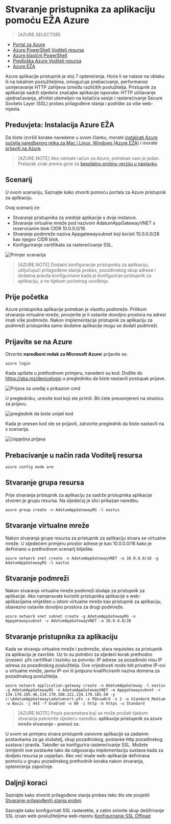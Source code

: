 <properties
   pageTitle="Stvaranje pristupnika za aplikaciju pomoću EŽA Azure u upravitelju resursa | Microsoft Azure"
   description="Saznajte kako stvoriti pristupnik za aplikaciju pomoću EŽA Azure u upravitelju resursa"
   services="application-gateway"
   documentationCenter="na"
   authors="georgewallace"
   manager="carmonm"
   editor=""
   tags="azure-resource-manager"
/>
<tags  
   ms.service="application-gateway"
   ms.devlang="na"
   ms.topic="article"
   ms.tgt_pltfrm="na"
   ms.workload="infrastructure-services"
   ms.date="10/25/2016"
   ms.author="gwallace" />

# <a name="create-an-application-gateway-by-using-the-azure-cli"></a>Stvaranje pristupnika za aplikaciju pomoću EŽA Azure

> [AZURE.SELECTOR]
- [Portal za Azure](application-gateway-create-gateway-portal.md)
- [Azure PowerShell Voditelj resursa](application-gateway-create-gateway-arm.md)
- [Azure klasični PowerShell](application-gateway-create-gateway.md)
- [Predloška Azure Voditelj resursa](application-gateway-create-gateway-arm-template.md)
- [Azure EŽA](application-gateway-create-gateway-cli.md)

Azure aplikacije pristupnik je sloj 7 opterećenja. Hoće li se nalaze na oblaku ili na lokalnim poslužiteljima, omogućuje prebacivanje, performanse usmjeravanje HTTP zahtjeva između različitih poslužitelja. Pristupnik za aplikacije sadrži sljedeće značajke aplikacije isporuke: HTTP učitavanje ujednačavanja, afinitet utemeljen na kolačića sesije i rasterećivanje Secure Sockets Layer (SSL) probes prilagođene stanja i podrške za više web-mjesta.

## <a name="prerequisite-install-the-azure-cli"></a>Preduvjeta: Instalacija Azure EŽA

Da biste izvršili korake navedene u ovom članku, morate [instalirati Azure sučelja naredbenog retka za Mac i Linux, Windows (Azure EŽA)](../xplat-cli-install.md) i morate [prijaviti na Azure](../xplat-cli-connect.md). 

> [AZURE.NOTE] Ako nemate račun za Azure, potreban vam je jedan. Prelazak znak prema gore za [besplatnu probnu verziju u nastavku](../active-directory/sign-up-organization.md).

## <a name="scenario"></a>Scenarij

U ovom scenariju, Saznajte kako stvoriti pomoću portala za Azure pristupnik za aplikaciju.

Ovaj scenarij će:

- Stvaranje pristupnika za srednje aplikacije s dvije instance.
- Stvaranje virtualne mreže pod nazivom AdatumAppGatewayVNET s rezerviranim blok CIDR 10.0.0.0/16.
- Stvaranje podmreže naziva Appgatewaysubnet koji koristi 10.0.0.0/28 kao njegov CIDR blok.
- Konfiguriranje certifikata za rasterećivanje SSL.

![Primjer scenarija][scenario]

>[AZURE.NOTE] Dodatni konfiguracije pristupnika za aplikaciju, uključujući prilagođene stanja probes, pozadinskog skup adrese i dodatna pravila konfigurirane kada je konfiguriran pristupnik za aplikaciju, a ne tijekom početnog uvođenja.

## <a name="before-you-begin"></a>Prije početka

Azure pristupnika aplikacije potreban je vlastitu podmreže. Prilikom stvaranja virtualne mreže, provjerite je li ostavite dovoljno prostora na adresi imati više podmreže. Nakon implementacije pristupnik za aplikaciju za podmreži pristupnika samo dodatne aplikacije mogu se dodati podmreži.

## <a name="log-in-to-azure"></a>Prijavite se na Azure

Otvorite **naredbeni redak za Microsoft Azure**i prijavite se. 

    azure login

Kada upišete u prethodnom primjeru, navedeni su kod. Dođite do https://aka.ms/devicelogin u pregledniku da biste nastavili postupak prijave.

![Prijava za uređaj s prikazom cmd][1]

U pregledniku, unesite kod koji ste primili. Bit ćete preusmjereni na stranicu za prijavu.

![preglednik da biste unijeli kod][2]

Kada je unesen kod ste se prijavili, zatvorite preglednik da biste nastavili na s scenarija.

![Uspješna prijava][3]

## <a name="switch-to-resource-manager-mode"></a>Prebacivanje u način rada Voditelj resursa

    azure config mode arm

## <a name="create-the-resource-group"></a>Stvaranje grupa resursa

Prije stvaranja pristupnik za aplikaciju za sadrže pristupnika aplikacije stvoren je grupu resursa. Na sljedećoj je slici prikazan naredbu.

    azure group create -n AdatumAppGatewayRG -l eastus

## <a name="create-a-virtual-network"></a>Stvaranje virtualne mreže

Nakon stvaranja grupe resursa za pristupnik za aplikaciju stvara se virtualne mreže.  U sljedećem primjeru prostor adrese je kao 10.0.0.0/16 kako je definirano u prethodnom scenarij bilješke.

    azure network vnet create -n AdatumAppGatewayVNET -a 10.0.0.0/16 -g AdatumAppGatewayRG -l eastus

## <a name="create-a-subnet"></a>Stvaranje podmreži

Nakon stvaranja virtualne mreže podmreži dodaje za pristupnik za aplikacije.  Ako namjeravate koristiti pristupnika aplikacije s web-aplikacijama smješten u istom virtualne mreže kao pristupnik za aplikaciju, obavezno ostavite dovoljno prostora za drugi podmreže.

    azure network vnet subnet create -g AdatumAppGatewayRG -n Appgatewaysubnet -v AdatumAppGatewayVNET -a 10.0.0.0/28 

## <a name="create-the-application-gateway"></a>Stvaranje pristupnika za aplikaciju

Kada se stvaraju virtualne mreže i podmreže, stara requisites za pristupnik za aplikaciju je završite. Uz to su potrebni za sljedeći korak prethodno izvezeni .pfx certifikat i lozinku za potvrdu: IP adrese za pozadinski nisu IP adresa za pozadinskog poslužitelja. Ove vrijednosti može biti privatne IP-ovi u virtualne mreže, javnu IP-ovi ili potpuno kvalificiranih naziva domena za pozadinskog poslužitelja.

    azure network application-gateway create -n AdatumAppGateway -l eastus -g AdatumAppGatewayRG -e AdatumAppGatewayVNET -m Appgatewaysubnet -r 134.170.185.46,134.170.188.221,134.170.185.50 -y c:\AdatumAppGateway\adatumcert.pfx -x P@ssw0rd -z 2 -a Standard_Medium -w Basic -j 443 -f Enabled -o 80 -i http -b https -u Standard

> [AZURE.NOTE] Popis parametara koji se može pružati tijekom stvaranja pokrenite sljedeću naredbu: **aplikacije pristupnik za azure mreže stvaranje – pomoć za**.

U ovom se primjeru stvara pristupnik osnovne aplikacije sa zadanim postavkama za ga slušatelj, skup pozadinskog, postavke http pozadinskog sustava i pravila. Također se konfigurira rasterećivanje SSL. Možete izmijeniti ove postavke tako da odgovaraju implementaciju sustava kada za dodjelu resursa je uspješan.
Ako već imate web-aplikacije definirana pomoću u grupu pozadinskog prethodnih koraka nakon stvaranja, opterećenja započinje.

## <a name="next-steps"></a>Daljnji koraci

Saznajte kako stvoriti prilagođene stanja probes tako što ste posjetili [Stvaranje prilagođenih stanja probni](application-gateway-create-probe-portal.md)

Saznajte kako konfigurirati SSL rasteretite, a zatim snimite skup dešifriranje SSL izvan web-poslužiteljima web-mjestu [Konfiguriranje SSL Offload](application-gateway-ssl-arm.md)

<!--Image references-->

[scenario]: ./media/application-gateway-create-gateway-cli/scenario.png
[1]: ./media/application-gateway-create-gateway-cli/figure1.png
[2]: ./media/application-gateway-create-gateway-cli/figure2.png
[3]: ./media/application-gateway-create-gateway-cli/figure3.png